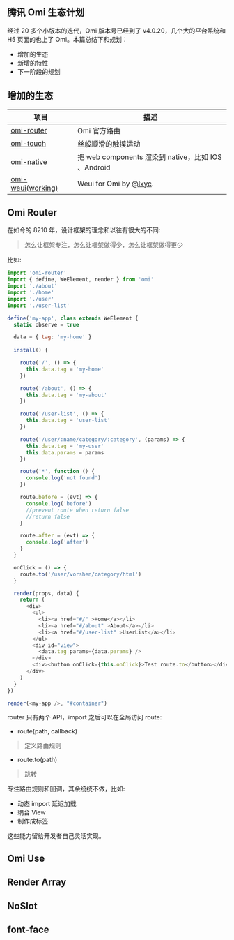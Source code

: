 ## 腾讯 Omi 生态计划

经过 20 多个小版本的迭代，Omi 版本号已经到了 v4.0.20，几个大的平台系统和 H5 页面的也上了 Omi。本篇总结下和规划：

* 增加的生态  
* 新增的特性 
* 下一阶段的规划

## 增加的生态

| **项目**                         | **描述**                           |
| ------------------------------- | ----------------------------------- |
| [omi-router](https://github.com/Tencent/omi/tree/master/packages/omi-router) |Omi 官方路由 |
| [omi-touch](https://github.com/Tencent/omi/tree/master/packages/omi-touch)|丝般顺滑的触摸运动|
| [omi-native](https://github.com/Tencent/omi/tree/master/packages/omi-native)|把 web components 渲染到 native，比如 IOS 、Android|
| [omi-weui(working)](https://github.com/Tencent/omi/tree/master/packages/omi-weui)|Weui for Omi by [@lxyc](https://github.com/lxyc).|

## Omi Router

在如今的 8210 年，设计框架的理念和以往有很大的不同:

> 怎么让框架专注，怎么让框架做得少，怎么让框架做得更少

比如:

```js
import 'omi-router'
import { define, WeElement, render } from 'omi'
import './about'
import './home'
import './user'
import './user-list'

define('my-app', class extends WeElement {
  static observe = true

  data = { tag: 'my-home' }
  
  install() {

    route('/', () => {
      this.data.tag = 'my-home'
    })

    route('/about', () => {
      this.data.tag = 'my-about'
    })

    route('/user-list', () => {
      this.data.tag = 'user-list'
    })

    route('/user/:name/category/:category', (params) => {
      this.data.tag = 'my-user'
      this.data.params = params
    })

    route('*', function () {
      console.log('not found')
    })

    route.before = (evt) => {
      console.log('before')
      //prevent route when return false
      //return false
    }

    route.after = (evt) => {
      console.log('after')
    }
  }

  onClick = () => {
    route.to('/user/vorshen/category/html')
  }

  render(props, data) {
    return (
      <div>
        <ul>
          <li><a href="#/" >Home</a></li>
          <li><a href="#/about" >About</a></li>
          <li><a href="#/user-list" >UserList</a></li>
        </ul>
        <div id="view">
          <data.tag params={data.params} />
        </div>
        <div><button onClick={this.onClick}>Test route.to</button></div>
      </div>
    )
  }
})

render(<my-app />, "#container")
```

router 只有两个 API，import 之后可以在全局访问 route:

* route(path, callback)
> 定义路由规则
* route.to(path)
> 跳转

专注路由规则和回调，其余统统不做，比如:

* 动态 import 延迟加载
* 耦合 View 
* 制作成标签

这些能力留给开发者自己灵活实现。

## Omi Use

## Render Array

## NoSlot


## font-face
